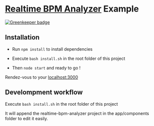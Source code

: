 # [Realtime BPM Analyzer](https://github.com/dlepaux/realtime-bpm-analyzer) Example

[![Greenkeeper badge](https://badges.greenkeeper.io/dlepaux/realtime-bpm-analyzer-example.svg)](https://greenkeeper.io/)

## Installation

- Run `npm install` to install dependencies

- Execute `bash install.sh` in the root folder of this project

- Then `node start` and ready to go !

Rendez-vous to your [localhost:3000](https://localhost:3000)

## Develompment workflow

Execute `bash install.sh` in the root folder of this project

It will append the realtime-bpm-analyzer project in the app/components folder to edit it easily.
